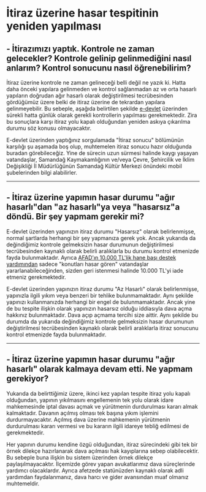 # İtiraz üzerine hasar tespitinin yeniden yapılması  
## - İtirazımızı yaptık. Kontrole ne zaman gelecekler? Kontrole gelinip gelinmediğini nasıl anlarım? Kontrol sonucunu nasıl öğrenebilirim?  
İtiraz üzerine kontrole ne zaman gelineceği belli değil ne yazık ki. Hatta daha önceki yapılara gelinmeden ve kontrol sağlanmadan az ve orta hasarlı yapıların doğrudan ağır hasarlı olarak değiştirilmesi tecrübesinden gördüğümüz üzere belki de itiraz üzerine de tekrardan yapılara gelinmeyebilir. Bu sebeple, aşağıda belirtilen şekilde [e-devlet](https://www.turkiye.gov.tr/cevre-ve-sehircilik-hasar-tespit-sorgulama) üzerinden sürekli hatta günlük olarak gerekli kontrollerin yapılması gerekmektedir. Zira bu sonuçlara karşı itiraz yolu kapalı olduğundan yeniden askıya çıkarılma durumu söz konusu olmayacaktır.  
  
E-devlet üzerinden yaptığınız sorgulamada "İtiraz sonucu" bölümünün karşılığı şu aşamada boş olup, muhtemelen itiraz sonucu hazır olduğunda buradan görebileceğiz. Yine de sürecin uzun sürmesi halinde kaygı yaşayan vatandaşlar, Samandağ Kaymakamlığının ve/veya Çevre, Şehircilik ve İklim Değişikliği İl Müdürlüğünün Samandağ Kültür Merkezi önündeki mobil şubelerinden bilgi alabilirler.  

-------------------  
## - İtiraz üzerine yapımın hasar durumu "ağır hasarlı"dan "az hasarlı"ya veya "hasarsız"a döndü. Bir şey yapmam gerekir mi?  
E-devlet üzerinden yapınızın itiraz durumu "Hasarsız" olarak belirlenmişse, normal şartlarda herhangi bir şey yapmanıza gerek yok. Ancak yukarıda da değindiğimiz kontrole gelmeksizin hasar durumunun değiştirilmesi tecrübesinden kaynaklı olarak belirli aralıklarla bu durumu kontrol etmenizde fayda bulunmaktadır. Ayrıca [AFAD'ın 10.000 TL'lik hane başı destek yardımından](https://github.com/symbuzzer/samandag-deprem/blob/main/i%C3%A7erikler/bro%C5%9F%C3%BCr-afad-hane-ba%C5%9F%C4%B1-destek.jpg) sadece "konutları hasar gören" vatandaşlar yararlanabileceğinden, sizden geri istenmesi halinde 10.000 TL'yi iade etmeniz gerekmektedir.   
  
E-devlet üzerinden yapınızın itiraz durumu "Az Hasarlı" olarak belirlenmişse, yapınızla ilgili yıkım veya benzeri bir tehlike bulunmamaktadır. Aynı şekilde yapınızı kullanmanızda herhangi bir engel de bulunmamaktadır. Ancak yine de bu tespite ilişkin olarak yapınızın hasarsız olduğu iddiasıyla dava açma hakkınız bulunmaktadır. Dava açıp açmama tercihi size aittir. Aynı şekilde bu durumda da yukarıda değindiğimiz kontrole gelmeksizin hasar durumunun değiştirilmesi tecrübesinden kaynaklı olarak belirli aralıklarla itiraz sonucunu kontrol etmenizde fayda bulunmaktadır.  
  
-------------------  
## - İtiraz üzerine yapımın hasar durumu "ağır hasarlı" olarak kalmaya devam etti. Ne yapmam gerekiyor?  
Yukarıda da belirttiğimiz üzere, ikinci kez yapılan tespite itiraz yolu kapalı olduğundan, yapının yıkılmasını engellemenin tek yolu olarak idare mahkemesinde iptal davası açmak ve yürütmenin durdurulması kararı almak kalmaktadır. Davanın açılmış olması tek başına yıkım işlemini durdurmayacaktır. Açılmış dava üzerine mahkemenin yürütmenin durdurulması kararı vermesi ve bu kararın ilgili idareye tebliğ edilmesi de gerekmektedir. 
  
Her yapının durumu kendine özgü olduğundan, itiraz sürecindeki gibi tek bir örnek dilekçe hazırlanarak dava açılması hak kayıplarına sebep olabilecektir. Bu sebeple buna ilişkin bu sistem üzerinden örnek dilekçe paylaşılmayacaktır. İlçemizde görev yapan avukatlarımız dava süreçlerinde yardımcı olacaklardır. Ayrıca afetzede statünüzden kaynaklı olarak adli yardımdan faydalanmanız, dava harcı ve gider avansından muaf olmanız muhtemeldir.  
